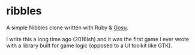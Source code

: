 # ribbles

A simple Nibbles clone written with Ruby & [Gosu](https://github.com/gosu/gosu/blob/master/rdoc/gosu.rb).

I write this a long time ago (2016ish) and it was the first game I ever wrote with a library built for game logic (opposed to a UI toolkit like GTK).
